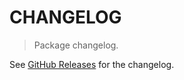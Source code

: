 # CHANGELOG

> Package changelog.

See [GitHub Releases](https://github.com/stdlib-js/random-base-exponential/releases) for the changelog.